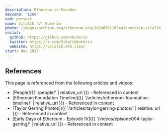 ```yaml
---
description: Ethereum co-Founder
devcon0: '1260'
end: present
name: Vitalik 'V' Buterin
photo: /images/archive.org/ethereum.org/20140701165441/buterin-vitalik.jpg
social:
  github: https://github.com/vbuterin
  twitter: https://x.com/VitalikButerin
  website: https://vitalik.eth.limo/
start: Nov 2013
---
```


## References

This page is referenced from the following articles and videos:

- [People]({{ '/people/' | relative_url }}) - Referenced in content
- [Ethereum Foundation Timeline]({{ '/articles/ethereum-foundation-timeline/' | relative_url }}) - Referenced in content
- [Taylor Gerring Photos]({{ '/articles/taylor-gerring-photos/' | relative_url }}) - Referenced in content
- [Early Days of Ethereum - Episode IV]({{ '/videos/episode004-taylor-gerring/' | relative_url }}) - Referenced in content